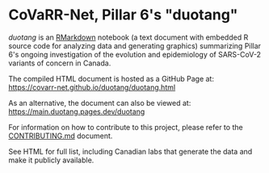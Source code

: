 # CoVaRR-Net, Pillar 6's "duotang"

*duotang* is an [RMarkdown](https://rmarkdown.rstudio.com/) notebook (a text document with embedded R source code for analyzing data and generating graphics) summarizing Pillar 6's ongoing investigation of the evolution and epidemiology of SARS-CoV-2 variants of concern in Canada.

The compiled HTML document is hosted as a GitHub Page at:  
https://covarr-net.github.io/duotang/duotang.html

As an alternative, the document can also be viewed at: 
https://main.duotang.pages.dev/duotang

For information on how to contribute to this project, please refer to the [CONTRIBUTING.md](CONTRIBUTING.md) document.

See HTML for full list, including Canadian labs that generate the data and make it publicly available.
